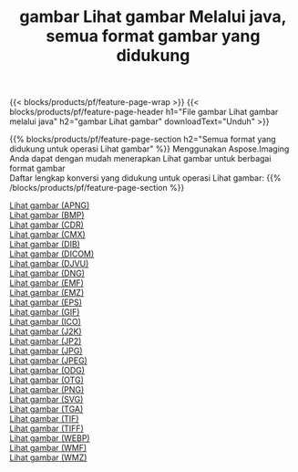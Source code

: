 ﻿---
title: gambar Lihat gambar Melalui java, semua format gambar yang didukung 
weight: 3920
url: /id/java/viewer 
lang: id
langdirlevel: 2
locales: zh-hans,ja,it,ru,de,es,fr,nl,id,lt,pl,pt,vi,tr,ko,zh-hant,ar,hi,th,sv,cs,uk,he
description: Menggunakan Aspose.Imaging Anda dapat dengan mudah Lihat gambar gambar Via java
---

{{< blocks/products/pf/feature-page-wrap >}}
{{< blocks/products/pf/feature-page-header h1="File gambar Lihat gambar melalui java" h2="gambar Lihat gambar" downloadText="Unduh" >}}


{{% blocks/products/pf/feature-page-section  h2="Semua format yang didukung untuk operasi Lihat gambar" %}}
Menggunakan Aspose.Imaging Anda dapat dengan mudah menerapkan Lihat gambar untuk berbagai format gambar
<br/>
Daftar lengkap konversi yang didukung untuk operasi Lihat gambar:
{{% /blocks/products/pf/feature-page-section %}}
<div class="container-fluid productfamilypage bg-gray">
    <div class="convertypes bg-gray agp-content section">
        <div class="container">
		<div class="row other-converters">
		    <div class='col-md-2 other-converter remove-lp remove-rp'><a href="/imaging/id/java/viewer/apng" >Lihat gambar (APNG)</a></div><div class='col-md-2 other-converter remove-lp remove-rp'><a href="/imaging/id/java/viewer/bmp" >Lihat gambar (BMP)</a></div><div class='col-md-2 other-converter remove-lp remove-rp'><a href="/imaging/id/java/viewer/cdr" >Lihat gambar (CDR)</a></div><div class='col-md-2 other-converter remove-lp remove-rp'><a href="/imaging/id/java/viewer/cmx" >Lihat gambar (CMX)</a></div><div class='col-md-2 other-converter remove-lp remove-rp'><a href="/imaging/id/java/viewer/dib" >Lihat gambar (DIB)</a></div><div class='col-md-2 other-converter remove-lp remove-rp'><a href="/imaging/id/java/viewer/dicom" >Lihat gambar (DICOM)</a></div><div class='col-md-2 other-converter remove-lp remove-rp'><a href="/imaging/id/java/viewer/djvu" >Lihat gambar (DJVU)</a></div><div class='col-md-2 other-converter remove-lp remove-rp'><a href="/imaging/id/java/viewer/dng" >Lihat gambar (DNG)</a></div><div class='col-md-2 other-converter remove-lp remove-rp'><a href="/imaging/id/java/viewer/emf" >Lihat gambar (EMF)</a></div><div class='col-md-2 other-converter remove-lp remove-rp'><a href="/imaging/id/java/viewer/emz" >Lihat gambar (EMZ)</a></div><div class='col-md-2 other-converter remove-lp remove-rp'><a href="/imaging/id/java/viewer/eps" >Lihat gambar (EPS)</a></div><div class='col-md-2 other-converter remove-lp remove-rp'><a href="/imaging/id/java/viewer/gif" >Lihat gambar (GIF)</a></div><div class='col-md-2 other-converter remove-lp remove-rp'><a href="/imaging/id/java/viewer/ico" >Lihat gambar (ICO)</a></div><div class='col-md-2 other-converter remove-lp remove-rp'><a href="/imaging/id/java/viewer/j2k" >Lihat gambar (J2K)</a></div><div class='col-md-2 other-converter remove-lp remove-rp'><a href="/imaging/id/java/viewer/jp2" >Lihat gambar (JP2)</a></div><div class='col-md-2 other-converter remove-lp remove-rp'><a href="/imaging/id/java/viewer/jpg" >Lihat gambar (JPG)</a></div><div class='col-md-2 other-converter remove-lp remove-rp'><a href="/imaging/id/java/viewer/jpeg" >Lihat gambar (JPEG)</a></div><div class='col-md-2 other-converter remove-lp remove-rp'><a href="/imaging/id/java/viewer/odg" >Lihat gambar (ODG)</a></div><div class='col-md-2 other-converter remove-lp remove-rp'><a href="/imaging/id/java/viewer/otg" >Lihat gambar (OTG)</a></div><div class='col-md-2 other-converter remove-lp remove-rp'><a href="/imaging/id/java/viewer/png" >Lihat gambar (PNG)</a></div><div class='col-md-2 other-converter remove-lp remove-rp'><a href="/imaging/id/java/viewer/svg" >Lihat gambar (SVG)</a></div><div class='col-md-2 other-converter remove-lp remove-rp'><a href="/imaging/id/java/viewer/tga" >Lihat gambar (TGA)</a></div><div class='col-md-2 other-converter remove-lp remove-rp'><a href="/imaging/id/java/viewer/tif" >Lihat gambar (TIF)</a></div><div class='col-md-2 other-converter remove-lp remove-rp'><a href="/imaging/id/java/viewer/tiff" >Lihat gambar (TIFF)</a></div><div class='col-md-2 other-converter remove-lp remove-rp'><a href="/imaging/id/java/viewer/webp" >Lihat gambar (WEBP)</a></div><div class='col-md-2 other-converter remove-lp remove-rp'><a href="/imaging/id/java/viewer/wmf" >Lihat gambar (WMF)</a></div><div class='col-md-2 other-converter remove-lp remove-rp'><a href="/imaging/id/java/viewer/wmz" >Lihat gambar (WMZ)</a></div>
                </div>
        </div>
    </div>
</div>
<br/>
